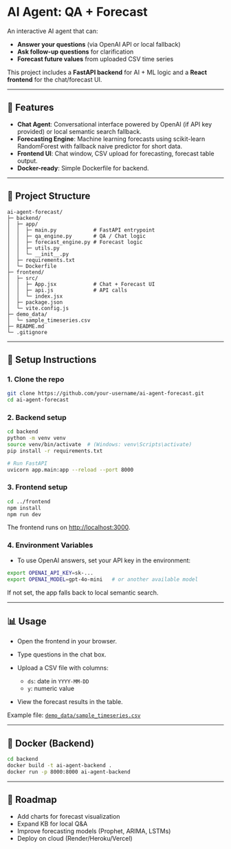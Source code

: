 # AI Agent: QA + Forecast

An interactive AI agent that can:

* **Answer your questions** (via OpenAI API or local fallback)
* **Ask follow-up questions** for clarification
* **Forecast future values** from uploaded CSV time series

This project includes a **FastAPI backend** for AI + ML logic and a **React frontend** for the chat/forecast UI.

---

## 🚀 Features

* **Chat Agent**: Conversational interface powered by OpenAI (if API key provided) or local semantic search fallback.
* **Forecasting Engine**: Machine learning forecasts using scikit-learn RandomForest with fallback naive predictor for short data.
* **Frontend UI**: Chat window, CSV upload for forecasting, forecast table output.
* **Docker-ready**: Simple Dockerfile for backend.

---

## 📂 Project Structure

```
ai-agent-forecast/
├─ backend/
│  ├─ app/
│  │  ├─ main.py            # FastAPI entrypoint
│  │  ├─ qa_engine.py       # QA / Chat logic
│  │  ├─ forecast_engine.py # Forecast logic
│  │  ├─ utils.py
│  │  └─ __init__.py
│  ├─ requirements.txt
│  └─ Dockerfile
├─ frontend/
│  ├─ src/
│  │  ├─ App.jsx            # Chat + Forecast UI
│  │  ├─ api.js             # API calls
│  │  └─ index.jsx
│  ├─ package.json
│  └─ vite.config.js
├─ demo_data/
│  └─ sample_timeseries.csv
├─ README.md
└─ .gitignore
```

---

## 🔧 Setup Instructions

### 1. Clone the repo

```bash
git clone https://github.com/your-username/ai-agent-forecast.git
cd ai-agent-forecast
```

### 2. Backend setup

```bash
cd backend
python -m venv venv
source venv/bin/activate  # (Windows: venv\Scripts\activate)
pip install -r requirements.txt

# Run FastAPI
uvicorn app.main:app --reload --port 8000
```

### 3. Frontend setup

```bash
cd ../frontend
npm install
npm run dev
```

The frontend runs on [http://localhost:3000](http://localhost:3000).

### 4. Environment Variables

* To use OpenAI answers, set your API key in the environment:

```bash
export OPENAI_API_KEY=sk-...
export OPENAI_MODEL=gpt-4o-mini   # or another available model
```

If not set, the app falls back to local semantic search.

---

## 📊 Usage

* Open the frontend in your browser.
* Type questions in the chat box.
* Upload a CSV file with columns:

  * `ds`: date in `YYYY-MM-DD`
  * `y`: numeric value
* View the forecast results in the table.

Example file: [`demo_data/sample_timeseries.csv`](./demo_data/sample_timeseries.csv)

---

## 🐳 Docker (Backend)

```bash
cd backend
docker build -t ai-agent-backend .
docker run -p 8000:8000 ai-agent-backend
```

---

## 🌱 Roadmap

* Add charts for forecast visualization
* Expand KB for local Q\&A
* Improve forecasting models (Prophet, ARIMA, LSTMs)
* Deploy on cloud (Render/Heroku/Vercel)
